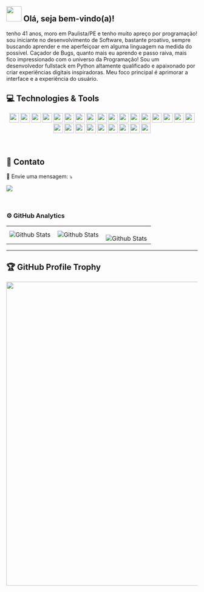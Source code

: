 <span>

## <img src="https://i.imgur.com/0hdZ65D.gif" width="40px"> Olá, seja bem-vindo(a)!</h2>

</span>
<p align="start">  
tenho 41 anos, moro em Paulista/PE e tenho muito apreço por programação! sou iniciante no desenvolvimento de Software, bastante proativo, sempre buscando aprender e me aperfeiçoar em alguma linguagem na medida do possível.
Caçador de Bugs, quanto mais eu aprendo e passo raiva, mais fico impressionado com o universo da Programação!
Sou um desenvolvedor fullstack em Python altamente qualificado e apaixonado por criar experiências digitais inspiradoras. Meu foco principal é aprimorar a interface e a experiência do usuário.

 </p>

## 💻 Technologies & Tools

<p align="center">
<img src="https://img.shields.io/badge/-Python-%247247247?style=flat-square&logo=Python&logoColor=white" height="25"/>
<img src="https://img.shields.io/badge/-Javascript-%23F7DF1E?style=flat-square&logo=javascript&logoColor=white" height="25"/>
<img src="https://img.shields.io/badge/-Css3-%23007ACC?style=flat-square&logo=Css3&logoColor=white" height="25"/>
<img src="https://img.shields.io/badge/-Blender-%23007ACC?style=flat-square&logo=Blender&logoColor=white" height="25"/>
<img src="https://img.shields.io/badge/-Java-%238A4182?style=flat-square&logo=Java&logoColor=white" height="25"/>
<img src="https://img.shields.io/badge/-Kotlin-%23007ACC?style=flat-square&logo=Kotlin&logoColor=white" height="25"/>
<img src="https://img.shields.io/badge/-Sqlite-%23007ACC?style=flat-square&logo=Sqlite&logoColor=white" height="25"/>
<img src="https://img.shields.io/badge/-Json-%23007ACC?style=flat-square&logo=Json&logoColor=white" height="25"/>
<img src="https://img.shields.io/badge/-Html5-%23007ACC?style=flat-square&logo=Html5&logoColor=white" height="25"/>
<img src="https://img.shields.io/badge/-BootStrap-%23007ACC?style=flat-square&logo=Bootstrap&logoColor=white" height="25"/>
<img src="https://img.shields.io/badge/-Jquery-%23007ACC?style=flat-square&logo=Jquery&logoColor=white" height="25"/>
<img src="https://img.shields.io/badge/-Django-%23007ACC?style=flat-square&logo=Django&logoColor=white" height="25"/>
<img src="https://img.shields.io/badge/-Xcode-%23007ACC?style=flat-square&logo=Xcode&logoColor=white" height="25"/>
<img src="https://img.shields.io/badge/-Swift-%23007ACC?style=flat-square&logo=Swift&logoColor=white" height="25"/>
<img src="https://img.shields.io/badge/-Krita-%23007ACC?style=flat-square&logo=Krita&logoColor=white" height="25"/>
<img src="https://img.shields.io/badge/-Sass-%23007ACC?style=flat-square&logo=Sass&logoColor=white" height="25"/>
<img src="https://img.shields.io/badge/-Gulp-%23007ACC?style=flat-square&logo=Gulp&logoColor=white" height="25"/>
<img src="https://img.shields.io/badge/-Less-%23007ACC?style=flat-square&logo=Less&logoColor=white" height="25"/>
<img src="https://img.shields.io/badge/-Grunt-%23007ACC?style=flat-square&logo=Grunt&logoColor=white" height="25"/>
<img src="https://img.shields.io/badge/-Ajax-%23007ACC?style=flat-square&logo=Ajax&logoColor=white" height="25"/>
<img src="https://img.shields.io/badge/-Typecript-%23007ACC?style=flat-square&logo=typescript&logoColor=white" height="25"/>
<img src="https://img.shields.io/badge/-Vuejs-%23217346?style=flat-square&logo=Vuedotjs&logoColor=white" height="25"/>
<img src="https://img.shields.io/badge/-React-%23217346?style=flat-square&logo=React&logoColor=white" height="25"/>
<img src="https://img.shields.io/badge/-Redux-%23217346?style=flat-square&logo=Redux&logoColor=white" height="25"/>
<img src="https://img.shields.io/badge/-Cypress-%23217346?style=flat-square&logo=Cypress&logoColor=white" height="25"/>
<img src="https://img.shields.io/badge/-Docker-%23217346?style=flat-square&logo=Docker&logoColor=white" height="25"/>

</p>
<br>

## 💼 Contato
<p align="start">
  
  💌 Envie uma mensagem: ⤵️
  
</p>
<p align="start">  
  <a href="https://www.linkedin.com/in/rcouto/" alt="Linkedin">
  <img src="https://img.shields.io/badge/-Linkedin-0e76a8?style=flat-square&logo=Linkedin&logoColor=white&link=https://www.linkedin.com/in/rcouto/" /></a>
</p>

<br>

### ⚙️ GitHub Analytics

<table>
  <tr>
    <td>
      <img
        align="left"
        src="https://github-readme-stats.vercel.app/api?username=rcouto&theme=dark&hide_border=false&include_all_commits=true"
        alt="Github Stats"
      />
    </td>
    <td>
      <img
        align="left"
        src="https://github-readme-stats.vercel.app/api/top-langs/?username=rcouto&theme=dark&hide_border=false&include_all_commits=true&count_private=true&layout=compact"
        alt="Github Stats"
      />
    </td>
    <td>
      <br />
      <img
        align="left"
        src="https://github-readme-streak-stats.herokuapp.com/?user=rcouto&theme=dark&hide_border=false"
        alt="Github Stats"
      />
    </td>
  </tr>
</table>

--- 

## 🏆 GitHub Profile Trophy

<p align="center">
  <a
    href="https://github.com/ryo-ma/github-profile-trophy"
    title="repositório de troféus"
  >
    <img
      width="800"
      src="https://github-profile-trophy.vercel.app/?username=rcouto&column=8&theme=darkhub&no-frame=true&no-bg=true"
    />
  </a>
</p>
